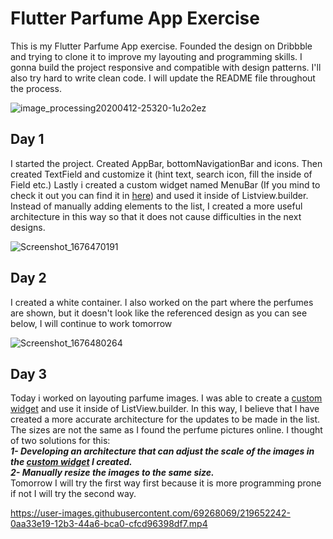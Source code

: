 # Flutter Parfume App Exercise

This is my Flutter Parfume App exercise. 
Founded the design on Dribbble and trying to clone it to improve my layouting and programming skills. I gonna build the project responsive and compatible with design patterns. I'll also try hard to write clean code. I will update the README file throughout the process. 

![image_processing20200412-25320-1u2o2ez](https://user-images.githubusercontent.com/69268069/219046569-b63578d8-4c76-4bf3-8633-0570e6950cc7.png)

## Day 1
I started the project. Created AppBar, bottomNavigationBar and icons. Then created TextField and customize it (hint text, search icon, fill the inside of Field etc.) Lastly i created a custom widget named MenuBar (If you mind to check it out you can find it in [here](https://github.com/ABDURRAHMANYIGIT/Flutter_Parfume_App/blob/master/lib/pages/menu_bar.dart)) and used it inside of Listview.builder. Instead of manually adding elements to the list, I created a more useful architecture in this way so that it does not cause difficulties in the next designs.

![Screenshot_1676470191](https://user-images.githubusercontent.com/69268069/219052966-a4500eee-e771-4bc4-a72e-3d04c250268c.png)


## Day 2
I created a white container. I also worked on the part where the perfumes are shown, but it doesn't look like the referenced design as you can see below, I will continue to work tomorrow

![Screenshot_1676480264](https://user-images.githubusercontent.com/69268069/219099157-d043bf8b-9870-4a7b-9570-d351483ceaa1.png)

## Day 3
Today i worked on layouting parfume images. I was able to create a [custom widget](https://github.com/ABDURRAHMANYIGIT/Flutter_Parfume_App/blob/master/lib/pages/parfume_list_view.dart) and use it inside of ListView.builder. In this way, I believe that I have created a more accurate architecture for the updates to be made in the list. The sizes are not the same as I found the perfume pictures online. I thought of two solutions for this:  
**_1- Developing an architecture that can adjust the scale of the images in the [custom widget](https://github.com/ABDURRAHMANYIGIT/Flutter_Parfume_App/blob/master/lib/pages/parfume_list_view.dart) I created._**  
**_2- Manually resize the images to the same size._**  
Tomorrow I will try the first way first because it is more programming prone if not I will try the second way.

https://user-images.githubusercontent.com/69268069/219652242-0aa33e19-12b3-44a6-bca0-cfcd96398df7.mp4

